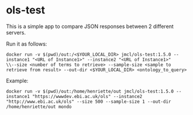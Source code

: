 # ols-test

This is a simple app to compare JSON responses between 2 different servers. 

Run it as follows:

    docker run -v $(pwd)/out:/<$YOUR_LOCAL_DIR> jmcl/ols-test:1.5.0 --instance1 "<URL of Instance1>" --instance2 "<URL of Instance1>" 
    \\--size <number of terms to retrieve> --sample-size <sample to retrieve from result> --out-dir <$YOUR_LOCAL_DIR> <ontology_to_query>

Example:

    docker run -v $(pwd)/out:/home/henriette/out jmcl/ols-test:1.5.0 --instance1 "https://wwwdev.ebi.ac.uk/ols" --instance2 "http://www.ebi.ac.uk/ols" --size 500 --sample-size 1 --out-dir /home/henriette/out mondo




